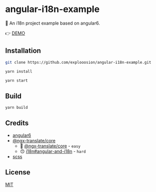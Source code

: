 # angular-i18n-example
🚀 An i18n project example based on angular6.

👉 [DEMO](https://robby570.tw/angular-i18n-example)

## Installation

```bash
git clone https://github.com/explooosion/angular-i18n-example.git
```

```bash
yarn install
```

```bash
yarn start
```

## Build

```bash
yarn build
```

## Credits

- [angular6](https://angular.io/)
- [@ngx-translate/core](https://github.com/ngx-translate/core)
  - 🙂 [@ngx-translate/core](https://github.com/ngx-translate/core) - `easy` 
  - 🙃 [i18n#angular-and-i18n](https://angular.io/guide/i18n#angular-and-i18n) - `hard`
- [scss](https://sass-lang.com/)

## License
[MIT](https://opensource.org/licenses/MIT)
